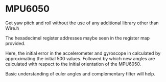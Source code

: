# MPU6050
Get yaw pitch and roll without the use of any additional library other than Wire.h

The hexadecimel register addresses maybe seen in the register map provided.

Here, the initial error in the accelerometer and gyroscope in calculated by approximating the initial 500 values. Followed by which new angles are calculated with respect to the initial orientation of the MPU6050.

Basic understanding of euler angles and complementary filter will help.
